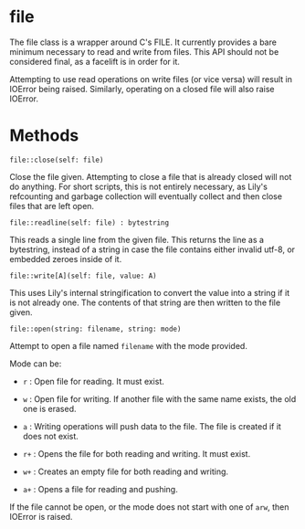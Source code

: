 file
====

The file class is a wrapper around C's FILE. It currently provides a bare minimum necessary to read and write from files. This API should not be considered final, as a facelift is in order for it.

Attempting to use read operations on write files (or vice versa) will result in IOError being raised. Similarly, operating on a closed file will also raise IOError.

# Methods

`file::close(self: file)`

Close the file given. Attempting to close a file that is already closed will not do anything. For short scripts, this is not entirely necessary, as Lily's refcounting and garbage collection will eventually collect and then close files that are left open.


`file::readline(self: file) : bytestring`

This reads a single line from the given file. This returns the line as a bytestring, instead of a string in case the file contains either invalid utf-8, or embedded zeroes inside of it.


`file::write[A](self: file, value: A)`

This uses Lily's internal stringification to convert the value into a string if it is not already one. The contents of that string are then written to the file given.


`file::open(string: filename, string: mode)`

Attempt to open a file named `filename` with the mode provided.

Mode can be:

* `r` : Open file for reading. It must exist.

* `w` : Open file for writing. If another file with the same name exists, the old one is erased.

* `a` : Writing operations will push data to the file. The file is created if it does not exist.

* `r+` : Opens the file for both reading and writing. It must exist.

* `w+` : Creates an empty file for both reading and writing.

* `a+` : Opens a file for reading and pushing.

If the file cannot be open, or the mode does not start with one of `arw`, then IOError is raised.
